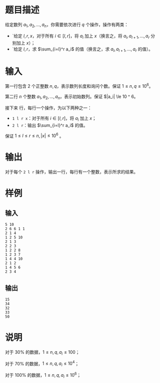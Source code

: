 # 题目描述

给定数列 $a_1, a_2, \dots , a_n$，你需要依次进行 $q$ 个操作，操作有两类：

- `给定 $l, r, x$，对于所有 $i \in [l, r]$，将 $a_i$ 加上 $x$（换言之，将 $a_l, a_{l + 1}, \dots, a_r$ 分别加上 $x$）；
- `给定 $l, r$，求 $\sum_{i=l}^r a_i$ 的值（换言之，求 $a_l, a_{l + 1}, \dots, a_r$ 的值）。

# 输入

第一行包含 $2$ 个正整数 $n, q$，表示数列长度和询问个数。保证 $1 \le n, q \le 10 ^ 6$。

第二行 $n$ 个整数 $a_1, a_2, \dots , a_n$，表示初始数列。保证 $|a_i| \le 10 ^ 6。

接下来  行，每行一个操作，为以下两种之一：

- `1 l r x`：对于所有 $i \in [l, r]$，将 $a_i$ 加上 $x$；
- `2 l r`：输出 $\sum_{i=l}^r a_i$ 的值。

保证 $1 \le l \le r \le n, |x| \le 10 ^ 6$ 。

# 输出

对于每个 `2 l r` 操作，输出一行，每行有一个整数，表示所求的结果。

# 样例

## 输入

```
5 10
2 6 6 1 1
2 1 4
1 2 5 10
2 1 3
2 2 3
1 2 2 8
1 2 3 7
1 4 4 10
2 1 2
1 4 5 6
2 3 4

```

## 输出

```
15
34
32
33
50

```

# 说明

对于 $30 \%$ 的数据，$1 \le n, q, a_i \le 100$；

对于 $70 \%$ 的数据，$1 \le n, q, a_i \le 10 ^ 4$；

对于 $100 \%$ 的数据，$1 \le n, q, a_i \le 10 ^ 6$；


